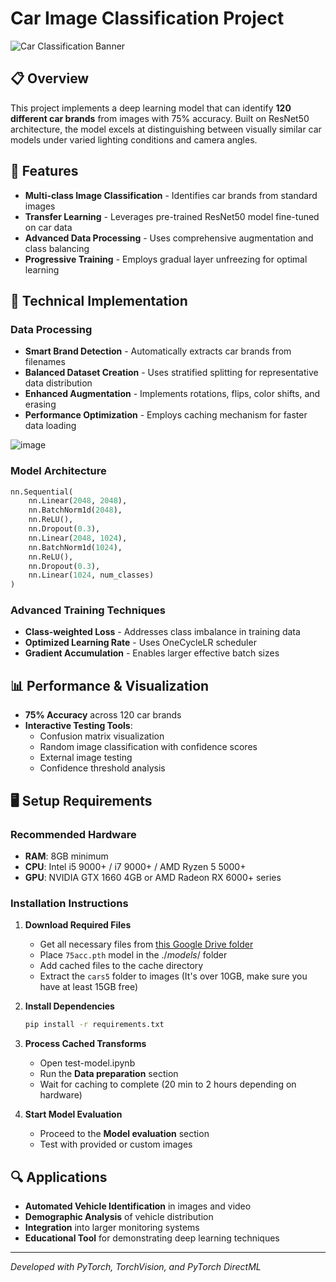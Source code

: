 # Car Image Classification Project

![Car Classification Banner](https://miro.medium.com/v2/resize:fit:1400/0*tH9evuOFqk8F41FG.png)

## 📋 Overview
This project implements a deep learning model that can identify **120 different car brands** from images with 75% accuracy. Built on ResNet50 architecture, the model excels at distinguishing between visually similar car models under varied lighting conditions and camera angles.

## 🚗 Features

- **Multi-class Image Classification** - Identifies car brands from standard images
- **Transfer Learning** - Leverages pre-trained ResNet50 model fine-tuned on car data
- **Advanced Data Processing** - Uses comprehensive augmentation and class balancing
- **Progressive Training** - Employs gradual layer unfreezing for optimal learning

## 🔧 Technical Implementation

### Data Processing
- **Smart Brand Detection** - Automatically extracts car brands from filenames
- **Balanced Dataset Creation** - Uses stratified splitting for representative data distribution
- **Enhanced Augmentation** - Implements rotations, flips, color shifts, and erasing
- **Performance Optimization** - Employs caching mechanism for faster data loading

![image](https://github.com/user-attachments/assets/e359fac9-ceeb-4b21-9e7e-c1bbd33ede8f)

### Model Architecture
```python
nn.Sequential(
    nn.Linear(2048, 2048),
    nn.BatchNorm1d(2048),
    nn.ReLU(),
    nn.Dropout(0.3),
    nn.Linear(2048, 1024),
    nn.BatchNorm1d(1024),
    nn.ReLU(),
    nn.Dropout(0.3),
    nn.Linear(1024, num_classes)
)
```

### Advanced Training Techniques
- **Class-weighted Loss** - Addresses class imbalance in training data
- **Optimized Learning Rate** - Uses OneCycleLR scheduler
- **Gradient Accumulation** - Enables larger effective batch sizes

## 📊 Performance & Visualization

- **75% Accuracy** across 120 car brands
- **Interactive Testing Tools**:
  - Confusion matrix visualization
  - Random image classification with confidence scores
  - External image testing
  - Confidence threshold analysis

## 🖥️ Setup Requirements

### Recommended Hardware
- **RAM**: 8GB minimum
- **CPU**: Intel i5 9000+ / i7 9000+ / AMD Ryzen 5 5000+
- **GPU**: NVIDIA GTX 1660 4GB or AMD Radeon RX 6000+ series

### Installation Instructions

1. **Download Required Files**
   - Get all necessary files from [this Google Drive folder](https://drive.google.com/drive/folders/1k8kXTguWizL66vKi5Zhq11R6zXZ9i8tI?usp=sharing)
   - Place `75acc.pth` model in the $./models/$ folder
   - Add cached files to the cache directory
   - Extract the `cars5` folder to images (It's over 10GB, make sure you have at least 15GB free)

2. **Install Dependencies**
   ```bash
   pip install -r requirements.txt
   ```

3. **Process Cached Transforms**
   - Open test-model.ipynb
   - Run the **Data preparation** section
   - Wait for caching to complete (20 min to 2 hours depending on hardware)

4. **Start Model Evaluation**
   - Proceed to the **Model evaluation** section
   - Test with provided or custom images

## 🔍 Applications

- **Automated Vehicle Identification** in images and video
- **Demographic Analysis** of vehicle distribution
- **Integration** into larger monitoring systems
- **Educational Tool** for demonstrating deep learning techniques

---

*Developed with PyTorch, TorchVision, and PyTorch DirectML*
